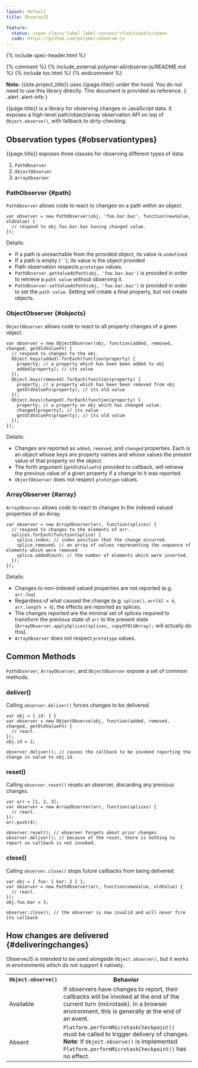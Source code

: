 ```yaml
---
layout: default
title: ObserveJS

feature:
  status: <span class="label label-success">functional</span>
  code: https://github.com/polymer/observe-js
---
```


{% include spec-header.html %}

{% comment %}
{% include_external polymer-all/observe-js/README.md %}
{% include toc.html %}
{% endcomment %}

**Note:** {{site.project_title}} uses {{page.title}} under the hood. You do not need to use this library directly.  This document is provided as reference.
{: .alert .alert-info }

{{page.title}} is a library for observing changes in JavaScript data. It exposes a high-level
path/object/array observation API on top of `Object.observe()`, with fallback to dirty-checking.

## Observation types {#observationtypes}

{{page.title}} exposes three classes for observing different types of data:

1. `PathObserver`
1. `ObjectObserver`
1. `ArrayObserver`

### PathObserver {#path}

`PathObserver` allows code to react to changes on a path within an object. 

    var observer = new PathObserver(obj, 'foo.bar.baz', function(newValue, oldValue) {
      // respond to obj.foo.bar.baz having changed value.
    });

Details:

* If a path is unreachable from the provided object, its value is `undefined`
* If a path is empty (`''`), its value is the object provided
* Path observation respects `prototype` values.
* `PathObserver.getValueAtPath(obj, 'foo.bar.baz')` is provided in order to retrieve a `path value` without observing it.
* `PathObserver.setValueAtPath(obj, 'foo.bar.baz')` is provided in order to set the `path value`. Setting will create a final property, but not create objects.

### ObjectObserver {#objects}

`ObjectObserver` allows code to react to all property changes of a given object. 

    var observer = new ObjectObserver(obj, function(added, removed, changed, getOldValueFn) {
      // respond to changes to the obj.
      Object.keys(added).forEach(function(property) {
        property; // a property which has been been added to obj
        added[property]; // its value
      });
      Object.keys(removed).forEach(function(property) {
        property; // a property which has been been removed from obj
        getOldValueFn(property); // its old value
      });
      Object.keys(changed).forEach(function(property) {
        property; // a property on obj which has changed value.
        changed[property]; // its value
        getOldValueFn(property); // its old value
      });
    });

Details:

* Changes are reported as `added`, `removed`, and `changed` properties. Each is an object whose keys are property names and whose values the present value of that property on the object.
* The forth argument (`getOldValueFn`) provided to callback, will retrieve the previous value of a given property if a change to it was reported.
* `ObjectObserver` does not respect `prototype` values.

### ArrayObserver {#array}

`ArrayObserver` allows code to react to changes in the indexed valued properties of an Array. 

    var observer = new ArrayObserver(arr, function(splices) {
      // respond to changes to the elements of arr.
      splices.forEach(function(splice) {
        splice.index; // index position that the change occurred.
        splice.removed; // an array of values representing the sequence of elements which were removed
        splice.addedCount; // the number of elements which were inserted.
      });
    });

Details:

* Changes to non-indexed valued properties are not reported (e.g. `arr.foo`)
* Regardless of what caused the change (e.g. `splice()`, `arr[4] = 4`, `arr.length = 4`), the effects are reported as splices.
* The changes reported are the minimal set of splices required to transform the previous state of `arr` to the present state (`ArrayObserver.applySplices(splices, copyOfOldArray);` will actually do this).
* `ArrayObserver` does not respect `prototype` values.

## Common Methods

`PathObserver`, `ArrayObserver`, and `ObjectObserver` expose a set of common methods.

### deliver()

Calling `observer.deliver()` forces changes to be delivered.

    var obj = { id: 1 }
    var observer = new ObjectObserve(obj, function(added, removed, changed, getOldValueFn) {
      // react.
    });
    obj.id = 2;

    observer.deliver(); // causes the callback to be invoked reporting the change in value to obj.id.

### reset()

Calling `observer.reset()` resets an observer, discarding any previous changes.

    var arr = [1, 2, 3];
    var observer = new ArrayObserver(arr, function(splices) {
      // react.
    });
    arr.push(4);

    observer.reset(); // observer forgets about prior changes
    observer.deliver(); // because of the reset, there is nothing to report so callback is not invoked.

### close()

Calling `observer.close()` stops future callbacks from being delivered.

    var obj = { foo: { bar: 2 } };
    var observer = new PathObserver(arr, function(newValue, oldValue) {
      // react.
    });
    obj.foo.bar = 3;

    observer.close(); // the observer is now invalid and will never fire its callback

## How changes are delivered {#deliveringchanges}

ObserveJS is intended to be used alongside `Object.observe()`, but it works in
environments which do not support it natively. 

<table class="table">
  <tr>
    <th><code>Object.observe()</code></th><th>Behavior</th>
  </tr>
  <tr>
    <td>Available</td>
    <td>If observers have changes to report, their callbacks will be invoked at the end of the current turn (microtask). In a browser environment, this is generally at the end of an event.</td>
  </tr>
  <tr>
    <td>Absent</td>
    <td><code>Platform.performMicrotaskCheckpoint()</code> must be called to trigger delivery of changes. <b>Note</b>: If <code>Object.observe()</code> is implemented <code>Platform.performMicrotaskCheckpoint()</code> has no effect.</td>
  </tr>
</table>
